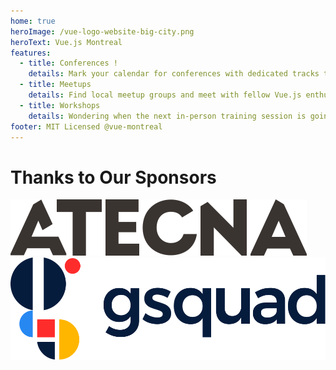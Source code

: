 ```yaml
---
home: true
heroImage: /vue-logo-website-big-city.png
heroText: Vue.js Montreal
features:
  - title: Conferences !
    details: Mark your calendar for conferences with dedicated tracks to your favorite framework and keep track of call for proposals!
  - title: Meetups
    details: Find local meetup groups and meet with fellow Vue.js enthusiasts!
  - title: Workshops
    details: Wondering when the next in-person training session is going to happen? You can find all that information here too!
footer: MIT Licensed @vue-montreal
---
```

# Thanks to Our Sponsors
[![atecna Logo](/logo-atecna.svg "Atecna Logo")](https://www.atecna.ca/)
[![gsquad Logo](/logo-gsquad.svg "Gsquad Logo")](https://www.gsquad.com/)
